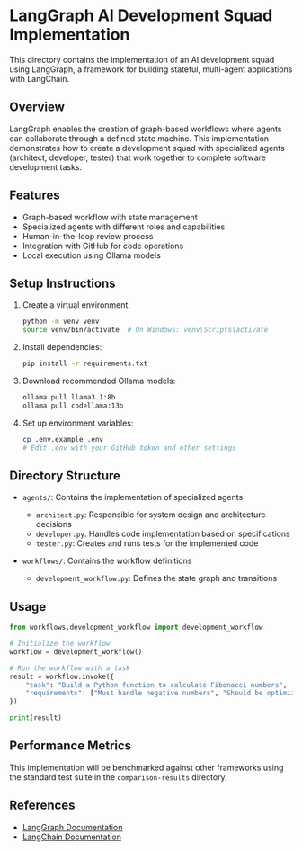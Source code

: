 # LangGraph AI Development Squad Implementation

This directory contains the implementation of an AI development squad using LangGraph, a framework for building stateful, multi-agent applications with LangChain.

## Overview

LangGraph enables the creation of graph-based workflows where agents can collaborate through a defined state machine. This implementation demonstrates how to create a development squad with specialized agents (architect, developer, tester) that work together to complete software development tasks.

## Features

- Graph-based workflow with state management
- Specialized agents with different roles and capabilities
- Human-in-the-loop review process
- Integration with GitHub for code operations
- Local execution using Ollama models

## Setup Instructions

1. Create a virtual environment:
   ```bash
   python -m venv venv
   source venv/bin/activate  # On Windows: venv\Scripts\activate
   ```

2. Install dependencies:
   ```bash
   pip install -r requirements.txt
   ```

3. Download recommended Ollama models:
   ```bash
   ollama pull llama3.1:8b
   ollama pull codellama:13b
   ```

4. Set up environment variables:
   ```bash
   cp .env.example .env
   # Edit .env with your GitHub token and other settings
   ```

## Directory Structure

- `agents/`: Contains the implementation of specialized agents
  - `architect.py`: Responsible for system design and architecture decisions
  - `developer.py`: Handles code implementation based on specifications
  - `tester.py`: Creates and runs tests for the implemented code
  
- `workflows/`: Contains the workflow definitions
  - `development_workflow.py`: Defines the state graph and transitions

## Usage

```python
from workflows.development_workflow import development_workflow

# Initialize the workflow
workflow = development_workflow()

# Run the workflow with a task
result = workflow.invoke({
    "task": "Build a Python function to calculate Fibonacci numbers",
    "requirements": ["Must handle negative numbers", "Should be optimized for performance"]
})

print(result)
```

## Performance Metrics

This implementation will be benchmarked against other frameworks using the standard test suite in the `comparison-results` directory.

## References

- [LangGraph Documentation](https://langchain-ai.github.io/langgraph/)
- [LangChain Documentation](https://python.langchain.com/docs/get_started/introduction)